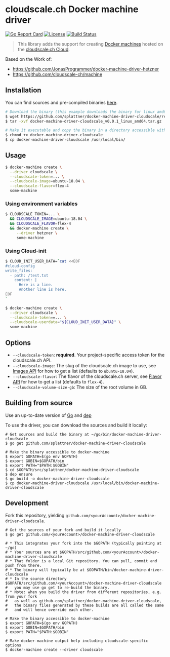# cloudscale.ch Docker machine driver

[![Go Report Card](https://goreportcard.com/badge/github.com/splattner/docker-machine-driver-cloudscale)](https://goreportcard.com/report/github.com/splattner/docker-machine-driver-cloudscale)
[![License](https://img.shields.io/badge/License-MIT-blue.svg)](https://opensource.org/licenses/MIT)
[![Build Status](https://api.travis-ci.com/splattner/docker-machine-driver-cloudscale.svg?branch=master)](https://travis-ci.com/splattner/docker-machine-driver-cloudscale)

> This library adds the support for creating [Docker machines](https://github.com/docker/machine) hosted on the [cloudscale.ch Cloud](https://www.cloudcale.ch).

Based on the Work of:
* https://github.com/JonasProgrammer/docker-machine-driver-hetzner
* https://github.com/cloudscale-ch/machine

## Installation

You can find sources and pre-compiled binaries [here](https://github.com/splattner/docker-machine-driver-cloudscale/releases).

```bash
# Download the binary (this example downloads the binary for linux amd64)
$ wget https://github.com/splattner/docker-machine-driver-cloudscale/releases/download/v0.0.1/docker-machine-driver-cloudscale_v0.0.1_linux_amd64.tar.gz
$ tar -xvf docker-machine-driver-cloudscale_v0.0.1_linux_amd64.tar.gz

# Make it executable and copy the binary in a directory accessible with your $PATH
$ chmod +x docker-machine-driver-cloudscale
$ cp docker-machine-driver-cloudscale /usr/local/bin/
```

## Usage

```bash
$ docker-machine create \
  --driver cloudscale \
  --cloudscale-token=... \
  --cloudscale-image=ubuntu-18.04 \
  --cloudscale-flavor=flex-4
  some-machine
```

### Using environment variables

```bash
$ CLOUDSCALE_TOKEN=... \
  && CLOUDSCALE_IMAGE=ubuntu-18.04 \
  && CLOUDSCALE_FLAVOR=flex-4
  && docker-machine create \
     --driver hetzner \
     some-machine
```   


### Using Cloud-init

```bash
$ CLOUD_INIT_USER_DATA=`cat <<EOF
#cloud-config
write_files:
  - path: /test.txt
    content: |
      Here is a line.
      Another line is here.
EOF
`

$ docker-machine create \
  --driver cloudscale \
  --cloudscale-token==... \
  --cloudscale-userdata="${CLOUD_INIT_USER_DATA}" \
  some-machine
```


## Options

- `--cloudscale-token`: **required**. Your project-specific access token for the cloudscale.ch API.
- `--cloudscale-image`: The slug of the cloudscale.ch image to use, see [Images API](https://www.cloudscale.ch/en/api/v1#images) for how to get a list (defaults to `ubuntu-18.04`).
- `--cloudscale-flavor`: The flavor of the cloudscale.ch server, see [Flavor API](https://docs.hetzner.cloud/#resources-server-types-get) for how to get a list (defaults to `flex-4`).
- `--cloudscale-volume-size-gb`: The size of the root volume in GB.



## Building from source

Use an up-to-date version of [Go](https://golang.org/dl) and [dep](https://github.com/golang/dep)

To use the driver, you can download the sources and build it locally:

```shell
# Get sources and build the binary at ~/go/bin/docker-machine-driver-cloudscale
$ go get github.com/splattner/docker-machine-driver-cloudscale

# Make the binary accessible to docker-machine
$ export GOPATH=$(go env GOPATH)
$ export GOBIN=$GOPATH/bin
$ export PATH="$PATH:$GOBIN"
$ cd $GOPATH/src/splattner/docker-machine-driver-cloudscale
$ dep ensure
$ go build -o docker-machine-driver-cloudscale
$ cp docker-machine-driver-cloudscale /usr/local/bin/docker-machine-driver-cloudscale
```

## Development

Fork this repository, yielding `github.com/<yourAccount>/docker-machine-driver-cloudscale`.

```shell
# Get the sources of your fork and build it locally
$ go get github.com/<yourAccount>/docker-machine-driver-cloudscale

# * This integrates your fork into the $GOPATH (typically pointing at ~/go)
# * Your sources are at $GOPATH/src/github.com/<yourAccount>/docker-machine-driver-cloudscale
# * That folder is a local Git repository. You can pull, commit and push from there.
# * The binary will typically be at $GOPATH/bin/docker-machine-driver-cloudscale
# * In the source directory $GOPATH/src/github.com/<yourAccount>/docker-machine-driver-cloudscale
#   you may use go get to re-build the binary.
# * Note: when you build the driver from different repositories, e.g. from your fork
#   as well as github.com/splattner/docker-machine-driver-cloudscale,
#   the binary files generated by these builds are all called the same
#   and will hence override each other.

# Make the binary accessible to docker-machine
$ export GOPATH=$(go env GOPATH)
$ export GOBIN=$GOPATH/bin
$ export PATH="$PATH:$GOBIN"

# Make docker-machine output help including cloudscale-specific options
$ docker-machine create --driver cloudscale
```
